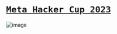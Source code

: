 # [`Meta Hacker Cup 2023`](https://www.facebook.com/codingcompetitions/hacker-cup)
![image](https://github.com/Abdelrhman-Sayed70/Meta_Hacker_Cup_2023/assets/99830416/14f55a13-9d2f-4d51-8a7e-32cd1eb8da70)
